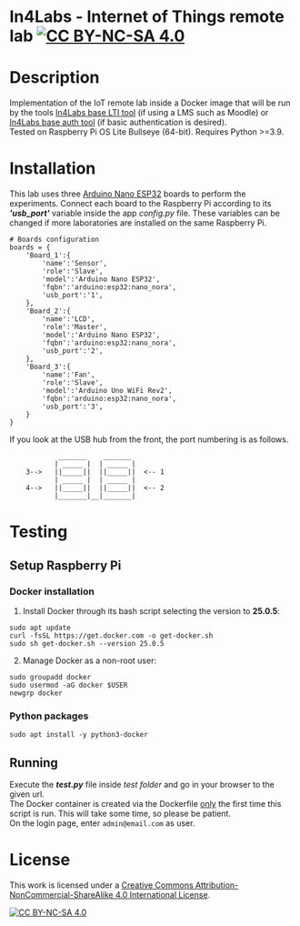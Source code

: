 In4Labs - Internet of Things remote lab [![CC BY-NC-SA 4.0][cc-by-nc-sa-shield]][cc-by-nc-sa]
=====
# Description
Implementation of the IoT remote lab inside a Docker image that will be run by the tools [In4Labs base LTI tool](https://github.com/cRejon/in4labs) (if using a LMS such as Moodle) or [In4Labs base auth tool](https://github.com/cRejon/in4labs_auth) (if basic authentication is desired).  
Tested on Raspberry Pi OS Lite Bullseye (64-bit). Requires Python >=3.9.

# Installation
This lab uses three [Arduino Nano ESP32](https://docs.arduino.cc/hardware/nano-esp32) boards to perform the experiments. Connect each board to the Raspberry Pi according to its **_'usb_port'_** variable inside the app _config.py_ file. These variables can be changed if more laboratories are installed on the same Raspberry Pi.
```
# Boards configuration
boards = {
    'Board_1':{
        'name':'Sensor',
        'role':'Slave',
        'model':'Arduino Nano ESP32',
        'fqbn':'arduino:esp32:nano_nora',
        'usb_port':'1',
    },
    'Board_2':{
        'name':'LCD',
        'role':'Master',
        'model':'Arduino Nano ESP32',
        'fqbn':'arduino:esp32:nano_nora',
        'usb_port':'2',
    },
    'Board_3':{
        'name':'Fan',
        'role':'Slave',
        'model':'Arduino Uno WiFi Rev2',
        'fqbn':'arduino:esp32:nano_nora',
        'usb_port':'3',
    }
}
```
If you look at the USB hub from the front, the port numbering is as follows.

                _______    _______ 
               | _____ |  | _____ | 
        3-->   ||_____||  ||_____||  <-- 1
               | _____ |  | _____ | 
        4-->   ||_____||  ||_____||  <-- 2
               |_______|__|_______|

# Testing
## Setup Raspberry Pi
### Docker installation
1. Install Docker through its bash script selecting the version to **25.0.5**:
```
sudo apt update
curl -fsSL https://get.docker.com -o get-docker.sh
sudo sh get-docker.sh --version 25.0.5
```
2. Manage Docker as a non-root user:
``` 
sudo groupadd docker
sudo usermod -aG docker $USER
newgrp docker
```
### Python packages
```
sudo apt install -y python3-docker
```
## Running
Execute the **_test.py_** file inside _test folder_ and go in your browser to the given url.  
The Docker container is created via the Dockerfile <ins>only</ins> the first time this script is run. This will take some time, so please be patient.  
On the login page, enter ```admin@email.com``` as user.
# License
This work is licensed under a
[Creative Commons Attribution-NonCommercial-ShareAlike 4.0 International License][cc-by-nc-sa].

[![CC BY-NC-SA 4.0][cc-by-nc-sa-image]][cc-by-nc-sa]

[cc-by-nc-sa]: http://creativecommons.org/licenses/by-nc-sa/4.0/
[cc-by-nc-sa-image]: https://licensebuttons.net/l/by-nc-sa/4.0/88x31.png
[cc-by-nc-sa-shield]: https://img.shields.io/badge/License-CC%20BY--NC--SA%204.0-lightgrey.svg
